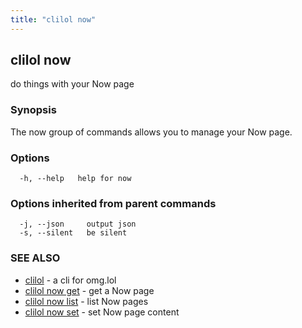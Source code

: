 ```yaml
---
title: "clilol now"
---
```

## clilol now

do things with your Now page

### Synopsis

The now group of commands allows you to manage your Now page.

### Options

```
  -h, --help   help for now
```

### Options inherited from parent commands

```
  -j, --json     output json
  -s, --silent   be silent
```

### SEE ALSO

* [clilol](clilol.md)	 - a cli for omg.lol
* [clilol now get](clilol_now_get.md)	 - get a Now page
* [clilol now list](clilol_now_list.md)	 - list Now pages
* [clilol now set](clilol_now_set.md)	 - set Now page content

